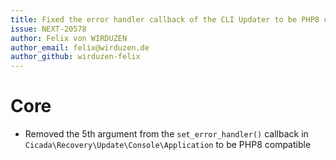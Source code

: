 ```yaml
---
title: Fixed the error handler callback of the CLI Updater to be PHP8 compatible
issue: NEXT-20578
author: Felix von WIRDUZEN
author_email: felix@wirduzen.de
author_github: wirduzen-felix
---
```

# Core
* Removed the 5th argument from the `set_error_handler()` callback in `Cicada\Recovery\Update\Console\Application` to be PHP8 compatible
